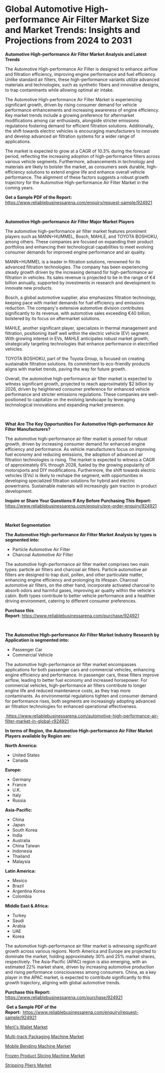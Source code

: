 <p><h1>Global Automotive High-performance Air Filter Market Size and Market Trends: Insights and Projections from 2024 to 2031</h1></p><p><strong>Automotive High-performance Air Filter Market Analysis and Latest Trends</strong></p>
<p><p>The Automotive High-performance Air Filter is designed to enhance airflow and filtration efficiency, improving engine performance and fuel efficiency. Unlike standard air filters, these high-performance variants utilize advanced materials and technologies, such as synthetic fibers and innovative designs, to trap contaminants while allowing optimal air intake.</p><p>The Automotive High-performance Air Filter Market is experiencing significant growth, driven by rising consumer demand for vehicle performance enhancements and increasing awareness of engine efficiency. Key market trends include a growing preference for aftermarket modifications among car enthusiasts, alongside stricter emissions regulations fostering demand for efficient filtration solutions. Additionally, the shift towards electric vehicles is encouraging manufacturers to innovate and develop advanced air filtration systems for a wider range of applications.</p><p>The market is expected to grow at a CAGR of 10.3% during the forecast period, reflecting the increasing adoption of high-performance filters across various vehicle segments. Furthermore, advancements in technology and materials are likely to bolster the market, as consumers seek durable, high-efficiency solutions to extend engine life and enhance overall vehicle performance. The alignment of these factors suggests a robust growth trajectory for the Automotive High-performance Air Filter Market in the coming years.</p></p>
<p><strong>Get a Sample PDF of the Report:&nbsp;</strong> <a href="https://www.reliablebusinessarena.com/enquiry/request-sample/924921?utm_campaign=1332&utm_medium=2&utm_source=Github&utm_content=ia&utm_term=02102024&utm_id=automotive-high-performance-air-filter">https://www.reliablebusinessarena.com/enquiry/request-sample/924921</a></p>
<p>&nbsp;</p>
<p><strong>Automotive High-performance Air Filter Major Market Players</strong></p>
<p><p>The automotive high-performance air filter market features prominent players such as MANN+HUMMEL, Bosch, MAHLE, and TOYOTA BOSHOKU, among others. These companies are focused on expanding their product portfolios and enhancing their technological capabilities to meet evolving consumer demands for improved engine performance and air quality.</p><p>MANN+HUMMEL is a leader in filtration solutions, renowned for its advanced filtration technologies. The company has been experiencing steady growth driven by the increasing demand for high-performance air filtration in vehicles. Its sales revenue is projected to be in the range of €4 billion annually, supported by investments in research and development to innovate new products.</p><p>Bosch, a global automotive supplier, also emphasizes filtration technology, keeping pace with market demands for fuel efficiency and emissions reduction. The company's extensive automotive division contributes significantly to its revenue, with automotive sales exceeding €40 billion, bolstered by its focus on aftermarket solutions.</p><p>MAHLE, another significant player, specializes in thermal management and filtration, positioning itself well within the electric vehicle (EV) segment. With growing interest in EVs, MAHLE anticipates robust market growth, strategically targeting technologies that enhance performance in electrified vehicles.</p><p>TOYOTA BOSHOKU, part of the Toyota Group, is focused on creating sustainable filtration solutions. Its commitment to eco-friendly products aligns with market trends, paving the way for future growth.</p><p>Overall, the automotive high-performance air filter market is expected to witness significant growth, projected to reach approximately $2 billion by 2026, driven by heightened consumer preference for enhanced vehicle performance and stricter emissions regulations. These companies are well-positioned to capitalize on the evolving landscape by leveraging technological innovations and expanding market presence.</p></p>
<p>&nbsp;</p>
<p><strong>What Are The Key Opportunities For Automotive High-performance Air Filter Manufacturers?</strong></p>
<p><p>The automotive high-performance air filter market is poised for robust growth, driven by increasing consumer demand for enhanced engine efficiency and performance. As vehicle manufacturers focus on improving fuel economy and reducing emissions, the adoption of advanced air filtration technologies is rising. The market is expected to witness a CAGR of approximately 6% through 2028, fueled by the growing popularity of motorsports and DIY modifications. Furthermore, the shift towards electric vehicles (EVs) is likely to reshape the segment, with opportunities in developing specialized filtration solutions for hybrid and electric powertrains. Sustainable materials will increasingly gain traction in product development.</p></p>
<p><strong>Inquire or Share Your Questions If Any Before Purchasing This Report:</strong> <a href="https://www.reliablebusinessarena.com/enquiry/pre-order-enquiry/924921?utm_campaign=1332&utm_medium=2&utm_source=Github&utm_content=ia&utm_term=02102024&utm_id=automotive-high-performance-air-filter">https://www.reliablebusinessarena.com/enquiry/pre-order-enquiry/924921</a></p>
<p>&nbsp;</p>
<p><strong>Market Segmentation</strong></p>
<p><strong>The Automotive High-performance Air Filter Market Analysis by types is segmented into:</strong></p>
<p><ul><li>Particle Automotive Air Filter</li><li>Charcoal Automotive Air Filter</li></ul></p>
<p><p>The automotive high-performance air filter market comprises two main types: particle air filters and charcoal air filters. Particle automotive air filters are designed to trap dust, pollen, and other particulate matter, enhancing engine efficiency and prolonging its lifespan. Charcoal automotive air filters, on the other hand, incorporate activated charcoal to absorb odors and harmful gases, improving air quality within the vehicle's cabin. Both types contribute to better vehicle performance and a healthier driving environment, catering to different consumer preferences.</p></p>
<p><strong>Purchase this Report:&nbsp;</strong><a href="https://www.reliablebusinessarena.com/purchase/924921?utm_campaign=1332&utm_medium=2&utm_source=Github&utm_content=ia&utm_term=02102024&utm_id=automotive-high-performance-air-filter">https://www.reliablebusinessarena.com/purchase/924921</a></p>
<p>&nbsp;</p>
<p><strong>The Automotive High-performance Air Filter Market Industry Research by Application is segmented into:</strong></p>
<p><ul><li>Passenger Car</li><li>Commercial Vehicle</li></ul></p>
<p><p>The automotive high-performance air filter market encompasses applications for both passenger cars and commercial vehicles, enhancing engine efficiency and performance. In passenger cars, these filters improve airflow, leading to better fuel economy and increased horsepower. For commercial vehicles, high-performance air filters contribute to longer engine life and reduced maintenance costs, as they trap more contaminants. As environmental regulations tighten and consumer demand for performance rises, both segments are increasingly adopting advanced air filtration technologies for enhanced operational effectiveness.</p></p>
<p><a href="https://www.reliablebusinessarena.com/automotive-high-performance-air-filter-market-in-global-r924921?utm_campaign=1332&utm_medium=2&utm_source=Github&utm_content=ia&utm_term=02102024&utm_id=automotive-high-performance-air-filter">&nbsp;https://www.reliablebusinessarena.com/automotive-high-performance-air-filter-market-in-global-r924921</a></p>
<p><strong>In terms of Region, the Automotive High-performance Air Filter Market Players available by Region are:</strong></p>
<p>
    <p> <strong> North America: </strong>
        <ul>
            <li>United States</li>
            <li>Canada</li>
        </ul>
        </p> 
    <p> <strong> Europe: </strong>
        <ul>
            <li>Germany</li>
            <li>France</li>
            <li>U.K.</li>
            <li>Italy</li>
            <li>Russia</li>
        </ul>
        </p> 
    <p> <strong> Asia-Pacific: </strong>
        <ul>
            <li>China</li>
            <li>Japan</li>
            <li>South Korea</li>
            <li>India</li>
            <li>Australia</li>
            <li>China Taiwan</li>
            <li>Indonesia</li>
            <li>Thailand</li>
            <li>Malaysia</li>
        </ul>
        </p> 
    <p> <strong> Latin America: </strong>
        <ul>
            <li>Mexico</li>
            <li>Brazil</li>
            <li>Argentina Korea</li>
            <li>Colombia</li>
        </ul>
        </p> 
    <p> <strong> Middle East & Africa: </strong>
        <ul>
            <li>Turkey</li>
            <li>Saudi</li>
            <li>Arabia</li>
            <li>UAE</li>
            <li>Korea</li>
        </ul>
    </p>
    </p>
<p><p>The automotive high-performance air filter market is witnessing significant growth across various regions. North America and Europe are projected to dominate the market, holding approximately 30% and 25% market shares, respectively. The Asia-Pacific (APAC) region is also emerging, with an estimated 22% market share, driven by increasing automotive production and rising performance consciousness among consumers. China, as a key player in the APAC market, is expected to contribute significantly to this growth trajectory, aligning with global automotive trends.</p></p>
<p><strong>Purchase this Report: </strong><a href="https://www.reliablebusinessarena.com/purchase/924921?utm_campaign=1332&utm_medium=2&utm_source=Github&utm_content=ia&utm_term=02102024&utm_id=automotive-high-performance-air-filter">https://www.reliablebusinessarena.com/purchase/924921</a></p>
<p>&nbsp;<strong>Get a Sample PDF of the Report:&nbsp;&nbsp;</strong><a href="https://www.reliablebusinessarena.com/enquiry/request-sample/924921?utm_campaign=1332&utm_medium=2&utm_source=Github&utm_content=ia&utm_term=02102024&utm_id=automotive-high-performance-air-filter">https://www.reliablebusinessarena.com/enquiry/request-sample/924921</a></p>
<p><strong></strong></p>
<p><p><a href="https://github.com/luckyshygirl/Market-Research-Report-List-6/blob/main/mens-wallet-market.md?utm_campaign=1332&utm_medium=2&utm_source=Github&utm_content=ia&utm_term=02102024&utm_id=automotive-high-performance-air-filter">Men\'s Wallet Market</a></p><p><a href="https://issuu.com/reportprime-2/docs/multi-track-packaging-machine-marke_97195758b2aebd?utm_campaign=1332&utm_medium=2&utm_source=Github&utm_content=ia&utm_term=02102024&utm_id=automotive-high-performance-air-filter">Multi-track Packaging Machine Market</a></p><p><a href="https://www.linkedin.com/pulse/global-mobile-bending-machine-market-size-expected-experience-drrxf?utm_campaign=1332&utm_medium=2&utm_source=Github&utm_content=ia&utm_term=02102024&utm_id=automotive-high-performance-air-filter">Mobile Bending Machine Market</a></p><p><a href="https://issuu.com/reportprime-2/docs/frozen-product-slicing-machine-mark_98f3c5d8f3c0f6?utm_campaign=1332&utm_medium=2&utm_source=Github&utm_content=ia&utm_term=02102024&utm_id=automotive-high-performance-air-filter">Frozen Product Slicing Machine Market</a></p><p><a href="https://www.linkedin.com/pulse/how-regional-global-trends-shaping-stripping-pliers-market-nu0pf?utm_campaign=1332&utm_medium=2&utm_source=Github&utm_content=ia&utm_term=02102024&utm_id=automotive-high-performance-air-filter">Stripping Pliers Market</a></p></p>